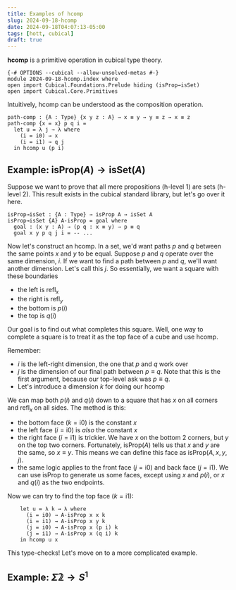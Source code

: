 ```yaml
---
title: Examples of hcomp
slug: 2024-09-18-hcomp
date: 2024-09-18T04:07:13-05:00
tags: [hott, cubical]
draft: true
---
```


**hcomp** is a primitive operation in cubical type theory.

```
{-# OPTIONS --cubical --allow-unsolved-metas #-}
module 2024-09-18-hcomp.index where
open import Cubical.Foundations.Prelude hiding (isProp→isSet)
open import Cubical.Core.Primitives
```

Intuitively, hcomp can be understood as the composition operation.

```
path-comp : {A : Type} {x y z : A} → x ≡ y → y ≡ z → x ≡ z
path-comp {x = x} p q i =
  let u = λ j → λ where
    (i = i0) → x
    (i = i1) → q j
  in hcomp u (p i)
```

## Example: $\mathsf{isProp}(A) \rightarrow \mathsf{isSet}(A)$

Suppose we want to prove that all mere propositions (h-level 1) are sets (h-level 2).
This result exists in the cubical standard library, but let's go over it here.

```
isProp→isSet : {A : Type} → isProp A → isSet A
isProp→isSet {A} A-isProp = goal where
  goal : (x y : A) → (p q : x ≡ y) → p ≡ q
  goal x y p q j i = -- ...
```

Now let's construct an hcomp. In a set, we'd want paths $p$ and $q$ between the same points $x$ and $y$ to be equal.
Suppose $p$ and $q$ operate over the same dimension, $i$.
If we want to find a path between $p$ and $q$, we'll want another dimension.
Let's call this $j$.
So essentially, we want a square with these boundaries

* the left is $\mathsf{refl}_x$
* the right is $\mathsf{refl}_y$
* the bottom is $p(i)$
* the top is $q(i)$

Our goal is to find out what completes this square.
Well, one way to complete a square is to treat it as the top face of a cube and use $\mathsf{hcomp}$.

Remember:

* $i$ is the left-right dimension, the one that $p$ and $q$ work over
* $j$ is the dimension of our final path between $p \equiv q$.
  Note that this is the first argument, because our top-level ask was $p \equiv q$.
* Let's introduce a dimension $k$ for doing our $\mathsf{hcomp}$

We can map both $p(i)$ and $q(i)$ down to a square that has $x$ on all corners and $\mathsf{refl}_x$ on all sides.
The method is this:

* the bottom face $(k = \mathsf{i0})$ is the constant $x$
* the left face $(i = \mathsf{i0})$ is _also_ the constant $x$
* the right face $(i = \mathsf{i1})$ is trickier.
  We have $x$ on the bottom 2 corners, but $y$ on the top two corners.
  Fortunately, $\mathsf{isProp}(A)$ tells us that $x$ and $y$ are the same, so $x \equiv y$.
  This means we can define this face as $\mathsf{isProp}(A, x, y, j)$.
* the same logic applies to the front face $(j = \mathsf{i0})$ and back face $(j = \mathsf{i1})$.
  We can use $\mathsf{isProp}$ to generate us some faces, except using $x$ and $p(i)$, or $x$ and $q(i)$ as the two endpoints.

Now we can try to find the top face $(k = \mathsf{i1})$:

```
    let u = λ k → λ where
      (i = i0) → A-isProp x x k
      (i = i1) → A-isProp x y k
      (j = i0) → A-isProp x (p i) k
      (j = i1) → A-isProp x (q i) k
    in hcomp u x
```

This type-checks! Let's move on to a more complicated example.

## Example: $\Sigma \mathbb{2} \rightarrow S^1$
